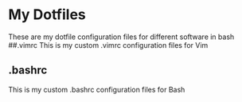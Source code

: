 # My Dotfiles
These are my dotfile configuration files for different software in bash
##.vimrc
This is my custom .vimrc configuration files for Vim
## .bashrc
This is my custom .bashrc configuration files for Bash
